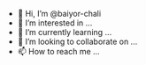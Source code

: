 - 👋 Hi, I’m @baiyor-chali
- 👀 I’m interested in ...
- 🌱 I’m currently learning ...
- 💞️ I’m looking to collaborate on ...
- 📫 How to reach me ...

<!---
baiyor-chali/baiyor-chali is a ✨ special ✨ repository because its `README.md` (this file) appears on your GitHub profile.
You can click the Preview link to take a look at your changes.
--->

